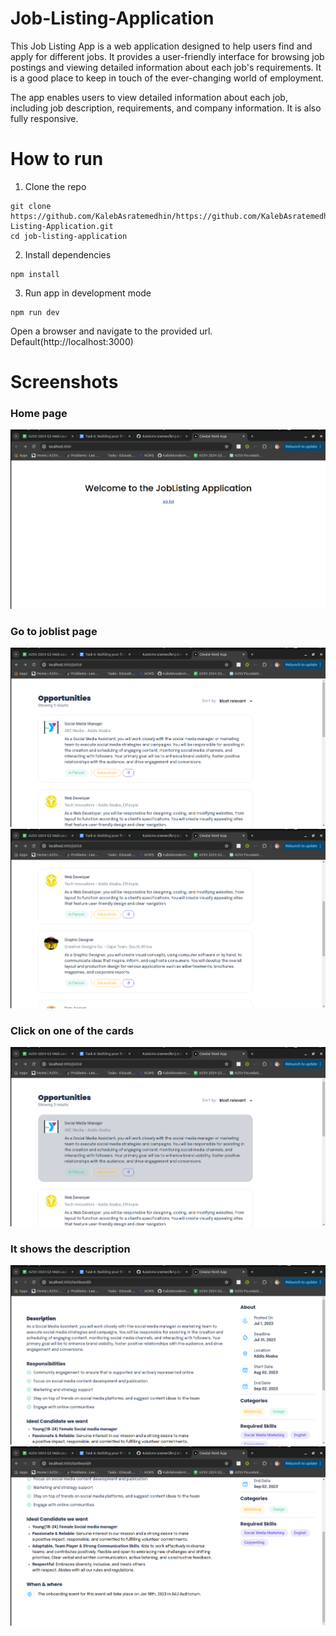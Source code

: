 # Job-Listing-Application

This Job Listing App is a web application designed to help users find and apply for different jobs. It provides a user-friendly interface for browsing job postings and viewing detailed information about each job's requirements. It is a good place to keep in touch of the ever-changing world of employment.

The app enables users to view detailed information about each job, including job description, requirements, and company information. It is also fully responsive.


# How to run

1. Clone the repo
``` 
git clone https://github.com/KalebAsratemedhin/https://github.com/KalebAsratemedhin/Job-Listing-Application.git
cd job-listing-application
```
2. Install dependencies
```
npm install
```
3. Run app in development mode
``` 
npm run dev
```

Open a browser and navigate to the provided url. Default(http://localhost:3000)

# Screenshots
### Home page
![alt text](<screenshots/Screenshot from 2024-08-11 20-51-53.png>)

### Go to joblist page
![alt text](<screenshots/Screenshot from 2024-08-11 21-18-34.png>)
![alt text](<screenshots/Screenshot from 2024-08-11 21-19-03.png>)

### Click on one of the cards
![alt text](<screenshots/Screenshot from 2024-08-11 21-19-14.png>)

### It shows the description
![alt text](<screenshots/Screenshot from 2024-08-11 20-52-49.png>)
![alt text](<screenshots/Screenshot from 2024-08-11 20-52-56.png>)